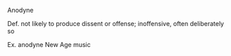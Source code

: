 Anodyne

Def. not likely to produce dissent or offense; inoffensive, often deliberately so

Ex. anodyne New Age music

